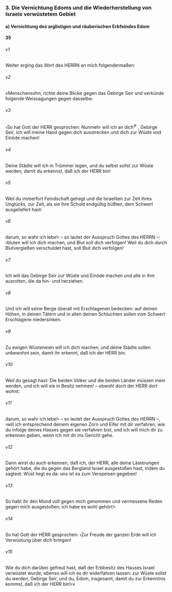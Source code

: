### 3. Die Vernichtung Edoms und die Wiederherstellung von Israels verwüstetem Gebiet

#### a) Vernichtung des arglistigen und räuberischen Erbfeindes Edom

__35__

###### v1
Weiter erging das Wort des HERRN an mich folgendermaßen:

###### v2
»Menschensohn, richte deine Blicke gegen das Gebirge Seir und verkünde folgende Weissagungen gegen dasselbe:

###### v3
›So hat Gott der HERR gesprochen: Nunmehr will ich an dich<sup title="= gegen dich vorgehen">&#x2732;</sup>
, Gebirge Seir, ich will meine Hand gegen dich ausstrecken und dich zur Wüste und Einöde machen!

###### v4
Deine Städte will ich in Trümmer legen, und du selbst sollst zur Wüste werden, damit du erkennst, daß ich der HERR bin!

###### v5
Weil du immerfort Feindschaft gehegt und die Israeliten zur Zeit ihres Unglücks, zur Zeit, als sie ihre Schuld endgültig büßten, dem Schwert ausgeliefert hast:

###### v6
darum, so wahr ich lebe!‹ – so lautet der Ausspruch Gottes des HERRN –: ›bluten will ich dich machen, und Blut soll dich verfolgen! Weil du dich durch Blutvergießen verschuldet hast, soll Blut dich verfolgen!

###### v7
Ich will das Gebirge Seir zur Wüste und Einöde machen und alle in ihm ausrotten, die da hin- und herziehen.

###### v8
Und ich will seine Berge überall mit Erschlagenen bedecken: auf deinen Höhen, in deinen Tälern und in allen deinen Schluchten sollen vom Schwert Erschlagene niedersinken.

###### v9
Zu ewigen Wüsteneien will ich dich machen, und deine Städte sollen unbewohnt sein, damit ihr erkennt, daß ich der HERR bin.

###### v10
Weil du gesagt hast: Die beiden Völker und die beiden Länder müssen mein werden, und ich will sie in Besitz nehmen! – obwohl doch der HERR dort wohnt:

###### v11
darum, so wahr ich lebe!‹ – so lautet der Ausspruch Gottes des HERRN –, ›will ich entsprechend deinem eigenen Zorn und Eifer mit dir verfahren, wie du infolge deines Hasses gegen sie verfahren bist, und ich will mich dir zu erkennen geben, wenn ich mit dir ins Gericht gehe.

###### v12
Dann wirst du auch erkennen, daß ich, der HERR, alle deine Lästerungen gehört habe, die du gegen das Bergland Israel ausgestoßen hast, indem du sagtest: Wüst liegt es da: uns ist es zum Verspeisen gegeben!

###### v13
So habt ihr den Mund voll gegen mich genommen und vermessene Reden gegen mich ausgestoßen; ich habe es wohl gehört!‹


###### v14
So hat Gott der HERR gesprochen: ›Zur Freude der ganzen Erde will ich Verwüstung über dich bringen!

###### v15
Wie du dich darüber gefreut hast, daß der Erbbesitz des Hauses Israel verwüstet wurde, ebenso will ich es dir widerfahren lassen: zur Wüste sollst du werden, Gebirge Seir, und du, Edom, insgesamt, damit du zur Erkenntnis kommst, daß ich der HERR bin!‹«
